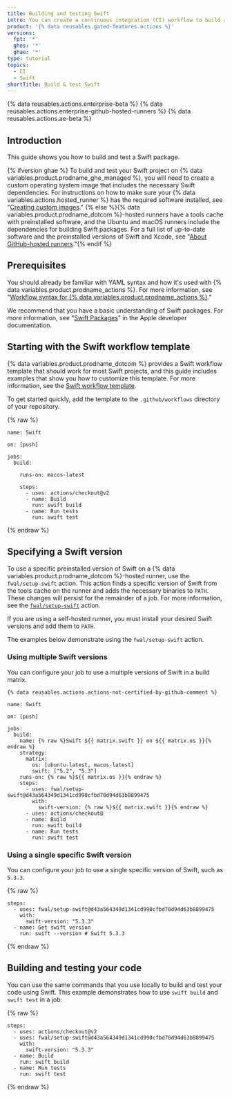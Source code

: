 ```yaml
---
title: Building and testing Swift
intro: You can create a continuous integration (CI) workflow to build and test your Swift project.
product: '{% data reusables.gated-features.actions %}'
versions:
  fpt: '*'
  ghes: '*'
  ghae: '*'
type: tutorial
topics:
  - CI
  - Swift
shortTitle: Build & test Swift
---
```


{% data reusables.actions.enterprise-beta %}
{% data reusables.actions.enterprise-github-hosted-runners %}
{% data reusables.actions.ae-beta %}

## Introduction

This guide shows you how to build and test a Swift package.

{% ifversion ghae %} To build and test your Swift project on {% data variables.product.prodname_ghe_managed %}, you will need to create a custom operating system image that includes the necessary Swift dependencies. For instructions on how to make sure your {% data variables.actions.hosted_runner %} has the required software installed, see "[Creating custom images](/actions/using-github-hosted-runners/creating-custom-images)."
{% else %}{% data variables.product.prodname_dotcom %}-hosted runners have a tools cache with preinstalled software, and the Ubuntu and macOS runners include the dependencies for building Swift packages. For a full list of up-to-date software and the preinstalled versions of Swift and Xcode, see "[About GitHub-hosted runners](/actions/using-github-hosted-runners/about-github-hosted-runners#supported-software)."{% endif %}

## Prerequisites

You should already be familiar with YAML syntax and how it's used with {% data variables.product.prodname_actions %}. For more information, see "[Workflow syntax for {% data variables.product.prodname_actions %}](/actions/automating-your-workflow-with-github-actions/workflow-syntax-for-github-actions)."

We recommend that you have a basic understanding of Swift packages. For more information, see "[Swift Packages](https://developer.apple.com/documentation/swift_packages)" in the Apple developer documentation.

## Starting with the Swift workflow template

{% data variables.product.prodname_dotcom %} provides a Swift workflow template that should work for most Swift projects, and this guide includes examples that show you how to customize this template. For more information, see the [Swift workflow template](https://github.com/actions/starter-workflows/blob/main/ci/swift.yml).

To get started quickly, add the template to the `.github/workflows` directory of your repository.

{% raw %}
```yaml{:copy}
name: Swift

on: [push]

jobs:
  build:

    runs-on: macos-latest

    steps:
      - uses: actions/checkout@v2
      - name: Build
        run: swift build
      - name: Run tests
        run: swift test
```
{% endraw %}

## Specifying a Swift version

To use a specific preinstalled version of Swift on a {% data variables.product.prodname_dotcom %}-hosted runner, use the `fwal/setup-swift` action. This action finds a specific version of Swift from the tools cache on the runner and adds the necessary binaries to `PATH`. These changes will persist for the remainder of a job. For more information, see the [`fwal/setup-swift`](https://github.com/marketplace/actions/setup-swift) action.

If you are using a self-hosted runner, you must install your desired Swift versions and add them to `PATH`.

The examples below demonstrate using the `fwal/setup-swift` action.

### Using multiple Swift versions

You can configure your job to use a multiple versions of Swift in a build matrix.

```yaml{:copy}
{% data reusables.actions.actions-not-certified-by-github-comment %}

name: Swift

on: [push]

jobs:
  build:
    name: {% raw %}Swift ${{ matrix.swift }} on ${{ matrix.os }}{% endraw %}
    strategy:
      matrix:
        os: [ubuntu-latest, macos-latest]
        swift: ["5.2", "5.3"]
    runs-on: {% raw %}${{ matrix.os }}{% endraw %}
    steps:
      - uses: fwal/setup-swift@d43a564349d1341cd990cfbd70d94d63b8899475
        with:
          swift-version: {% raw %}${{ matrix.swift }}{% endraw %}
      - uses: actions/checkout@
      - name: Build
        run: swift build
      - name: Run tests
        run: swift test
```

### Using a single specific Swift version

You can configure your job to use a single specific version of Swift, such as `5.3.3`.

{% raw %}
```yaml{:copy}
steps:
  - uses: fwal/setup-swift@d43a564349d1341cd990cfbd70d94d63b8899475
    with:
      swift-version: "5.3.3"
  - name: Get swift version
    run: swift --version # Swift 5.3.3
```
{% endraw %}

## Building and testing your code

You can use the same commands that you use locally to build and test your code using Swift. This example demonstrates how to use `swift build` and `swift test` in a job:

{% raw %}
```yaml{:copy}
steps:
  - uses: actions/checkout@v2
  - uses: fwal/setup-swift@d43a564349d1341cd990cfbd70d94d63b8899475
    with:
      swift-version: "5.3.3"
  - name: Build
    run: swift build
  - name: Run tests
    run: swift test
```
{% endraw %}
